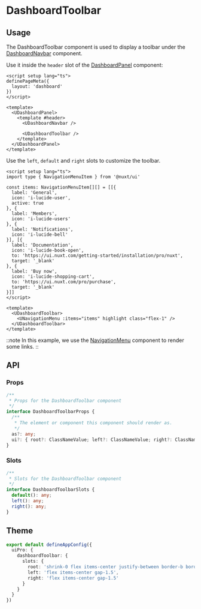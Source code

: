 # DashboardToolbar

## Usage

The DashboardToolbar component is used to display a toolbar under the [DashboardNavbar](https://ui.nuxt.com/components/dashboard-navbar) component.

Use it inside the `header` slot of the [DashboardPanel](https://ui.nuxt.com/components/dashboard-panel) component:

```vue [pages/index.vue] {9-13}
<script setup lang="ts">
definePageMeta({
  layout: 'dashboard'
})
</script>

<template>
  <UDashboardPanel>
    <template #header>
      <UDashboardNavbar />

      <UDashboardToolbar />
    </template>
  </UDashboardPanel>
</template>
```

Use the `left`, `default` and `right` slots to customize the toolbar.

```vue [DashboardToolbarExample.vue]
<script setup lang="ts">
import type { NavigationMenuItem } from '@nuxt/ui'

const items: NavigationMenuItem[][] = [[{
  label: 'General',
  icon: 'i-lucide-user',
  active: true
}, {
  label: 'Members',
  icon: 'i-lucide-users'
}, {
  label: 'Notifications',
  icon: 'i-lucide-bell'
}], [{
  label: 'Documentation',
  icon: 'i-lucide-book-open',
  to: 'https://ui.nuxt.com/getting-started/installation/pro/nuxt',
  target: '_blank'
}, {
  label: 'Buy now',
  icon: 'i-lucide-shopping-cart',
  to: 'https://ui.nuxt.com/pro/purchase',
  target: '_blank'
}]]
</script>

<template>
  <UDashboardToolbar>
    <UNavigationMenu :items="items" highlight class="flex-1" />
  </UDashboardToolbar>
</template>
```

::note
In this example, we use the [NavigationMenu](https://ui.nuxt.com/components/navigation-menu) component to render some links.
::

## API

### Props

```ts
/**
 * Props for the DashboardToolbar component
 */
interface DashboardToolbarProps {
  /**
   * The element or component this component should render as.
   */
  as?: any;
  ui?: { root?: ClassNameValue; left?: ClassNameValue; right?: ClassNameValue; } | undefined;
}
```

### Slots

```ts
/**
 * Slots for the DashboardToolbar component
 */
interface DashboardToolbarSlots {
  default(): any;
  left(): any;
  right(): any;
}
```

## Theme

```ts [app.config.ts]
export default defineAppConfig({
  uiPro: {
    dashboardToolbar: {
      slots: {
        root: 'shrink-0 flex items-center justify-between border-b border-default px-4 sm:px-6 gap-1.5 overflow-x-auto min-h-[49px]',
        left: 'flex items-center gap-1.5',
        right: 'flex items-center gap-1.5'
      }
    }
  }
})
```

